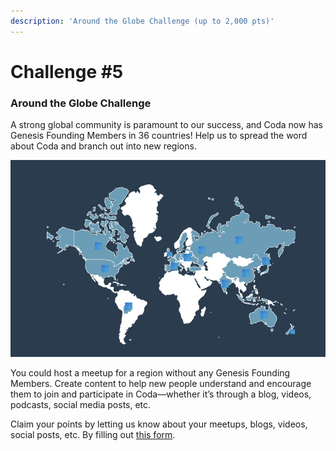 ```yaml
---
description: 'Around the Globe Challenge (up to 2,000 pts)'
---
```


# Challenge \#5

### **Around the Globe Challenge**

A strong global community is paramount to our success, and Coda now has Genesis Founding Members in 36 countries! Help us to spread the word about Coda and branch out into new regions.

![](../.gitbook/assets/0db9e91b63c3cd545c5d6dfcffefc354bd52416f.jpeg)

You could host a meetup for a region without any Genesis Founding Members. Create content to help new people understand and encourage them to join and participate in Coda—whether it’s through a blog, videos, podcasts, social media posts, etc.

Claim your points by letting us know about your meetups, blogs, videos, social posts, etc. By filling out [this form](https://share.hsforms.com/1_li5ShJxQn-iqemQmoekiQ4xuul).

